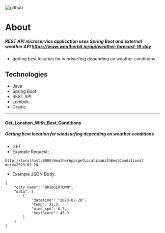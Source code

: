 ![github](https://user-images.githubusercontent.com/40741056/74937413-4304d980-53ec-11ea-8010-58655042feb5.jpg)

# About

##### REST API  microservice application uses Spring Boot and external weather API https://www.weatherbit.io/api/weather-forecast-16-day

* getting best location for windsurfing depending on weather conditions


## Technologies

* Java
* Spring Boot
* REST API
* Lombok
* Gradle

____________________________________________________________________________________________________________
####  Get_Location_With_Best_Conditions
##### Getting best location for windsurfing depending on weather conditions
* GET
* Example Request:
````
http://localhost:8080/WeatherApp/getLocationWithBestConditions?date=2023-02-28
````           
* Example JSON Body:
````	
{
    "city_name": "BRIDGERTOWN",
    "data": [
        {
            "datetime": "2023-02-28",
            "temp": 25.2,
            "wind_spd": 6.7,
            "bestScore": 45.3
        }
    ]
}
````